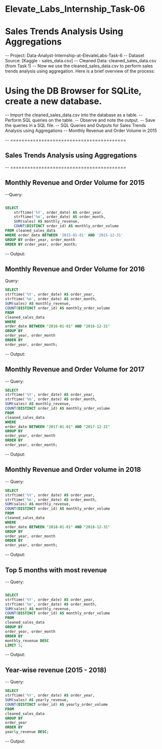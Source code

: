 # Elevate_Labs_Internship_Task-06

# Sales Trends Analysis Using Aggregations

-- Project: Data-Analyst-Internship-at-ElevateLabs-Task-6
-- Dataset Source: [Kaggle - sales_data.csv]
-- Cleaned Data: cleaned_sales_data.csv (from Task 1)
-- Now we use the cleaned_sales_data.csv to perform sales trends analysis using aggregation. Here is a brief overview of the process:

# Using the DB Browser for SQLite, create a new database.
-- Import the cleaned_sales_data.csv into the database as a table.
-- Perform SQL queries on the table.
-- Observe and note the output.
-- Save the queries in a SQL file.
-- SQL Queries and Outputs for Sales Trends Analysis using Aggregations
-- Monthly Revenue and Order Volume in 2015


-- =========================================
## Sales Trends Analysis using Aggregations
-- =========================================

## Monthly Revenue and Order Volume for 2015

--Query:

```sql

SELECT 
    strftime('%Y', order_date) AS order_year, 
    strftime('%m', order_date) AS order_month, 
    SUM(sales) AS monthly_revenue, 
    COUNT(DISTINCT order_id) AS monthly_order_volume
FROM cleaned_sales_data
WHERE order_date BETWEEN '2015-01-01' AND '2015-12-31'
GROUP BY order_year, order_month
ORDER BY order_year, order_month;
```
-- Output:

## Monthly Revenue and Order Volume for 2016
Query:
```sql
SELECT
strftime('%Y', order_date) AS order_year,
strftime('%m', order_date) AS order_month,
SUM(sales) AS monthly_revenue,
COUNT(DISTINCT order_id) AS monthly_order_volume
FROM
cleaned_sales_data
WHERE
order_date BETWEEN "2016-01-01" AND "2016-12-31"
GROUP BY
order_year, order_month
ORDER BY
order_year, order_month;
```
-- Output:


## Monthly Revenue and Order Volume for 2017

-- Query:
```sql
SELECT
strftime('%Y', order_date) AS order_year,
strftime('%m', order_date) AS order_month,
SUM(sales) AS monthly_revenue,
COUNT(DISTINCT order_id) AS monthly_order_volume
FROM
cleaned_sales_data
WHERE
order_date BETWEEN "2017-01-01" AND "2017-12-31"
GROUP BY
order_year, order_month
ORDER BY
order_year, order_month;
```
-- Output:

## Monthly Revenue and Order volume in 2018
-- Query:
```sql
SELECT
strftime('%Y', order_date) AS order_year,
strftime('%m', order_date) AS order_month,
SUM(sales) AS monthly_revenue,
COUNT(DISTINCT order_id) AS monthly_order_volume
FROM
cleaned_sales_data
WHERE
order_date BETWEEN "2018-01-01" AND "2018-12-31"
GROUP BY
order_year, order_month
ORDER BY
order_year, order_month;
```

-- Output:


## Top 5 months with most revenue
-- Query:
```sql

SELECT
strftime('%Y', order_date) AS order_year,
strftime('%m', order_date) AS order_month,
SUM(sales) AS monthly_revenue,
COUNT(DISTINCT order_id) AS monthly_order_volume
FROM
cleaned_sales_data
GROUP BY
order_year, order_month
ORDER BY
monthly_revenue DESC
LIMIT 5;
```

-- Output:

## Year-wise revenue (2015 - 2018)
-- Query:
```sql
SELECT
strftime('%Y', order_date) AS order_year,
SUM(sales) AS yearly_revenue,
COUNT(DISTINCT order_id) AS yearly_order_volume
FROM
cleaned_sales_data
GROUP BY
order_year
ORDER BY
yearly_revenue DESC;
```
-- Output:

